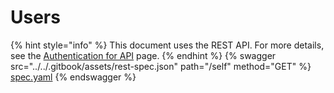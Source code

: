 # Users

{% hint style="info" %}
This document uses the REST API. For more details, see the [Authentication for API](../authentication-for-api/) page.
{% endhint %}
{% swagger src="../../.gitbook/assets/rest-spec.json" path="/self" method="GET" %}
[spec.yaml](../../.gitbook/assets/rest-spec.json)
{% endswagger %}
